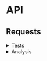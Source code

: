 # API

## Requests

<details>

<summary>Tests</summary>

sends a question to the llm and gives the llm response as a response.

    URL http://127.0.0.1:5000/test

**Response body**

```json
{
    "messages": [
        {
            "role": "user",
            "content": "what is a rock?"
        }, {
            "role": "assistant",
            "content": <llm response 1>
        }, {
            "role": "user",
            "content": "can you write a song about it?"
        }, {
            "role": "assistant",
            "content": <llm response 2>
        }
    ]
}
```

**Failed**

```json
{
    "message": <messgae>
} 
```

</details>

<details>

<summary>Analysis</summary>

sends a question to the llm and gives the llm response as a response.

    URL http://127.0.0.1:5000/analysis

**Request body**

```json
{
    "question": <question>
}
```

**Response body**

```json
{
    "created": <Time request was created>,
    "content": <llm response>,
    "message": "Success"
}
```

**Failed**

```json
{
    "message": <messgae>
} 
```

</details>

